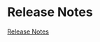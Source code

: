 # Release Notes

[Release Notes](https://github.com/PanJiaChen/vue-element-admin/releases)

<script>
window.open('https://github.com/PanJiaChen/vue-element-admin/releases')
</script>


